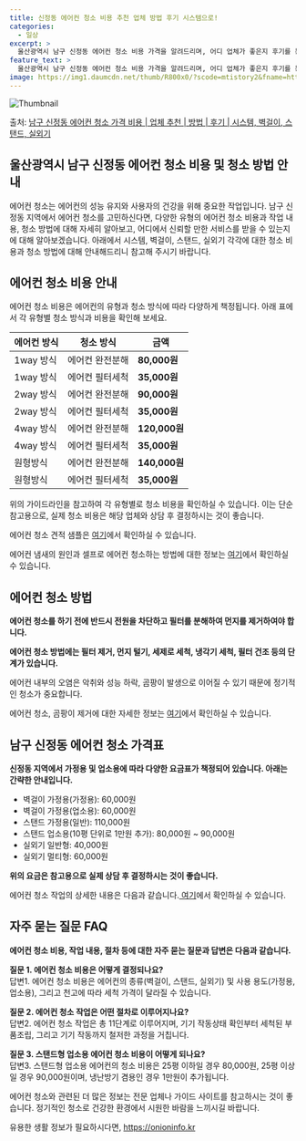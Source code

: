 ```yaml
---
title: 신정동 에어컨 청소 비용 추천 업체 방법 후기 시스템으로!
categories:
  - 일상
excerpt: >
  울산광역시 남구 신정동 에어컨 청소 비용 가격을 알려드리며, 어디 업체가 좋은지 후기를 통해 알아보겠습니다. 현재 글에서는 시스템, 벽걸이, 스탠드, 실외기 각각에 대해 청소 비용이 나와 있으니 참고하시면 되겠습니다. 에어컨 분해 청소 방법 보기 👈 클릭셀프 에어컨 청소 방법 보기👈 클릭남구 신정동 에어컨 청소 비용시스템에어컨 방식클리닝방식금액1way 방식에어컨 완전분해80,000원1way 방식에어컨 필터세척35,000원2way 방식에어컨 완전분해90,000원2way 방식에어컨 필터세척35,000원4way 방식에어컨 완전분해120,000원4way 방식에어컨 필터세척35,000원원형방식에어컨 완전분해140,000원원형방식에어컨 필터세척35,000원에어컨 청소 견적 샘플 보기 👈 클릭에어컨 냄새의 원인에어컨..
feature_text: >
  울산광역시 남구 신정동 에어컨 청소 비용 가격을 알려드리며, 어디 업체가 좋은지 후기를 통해 알아보겠습니다. 현재 글에서는 시스템, 벽걸이, 스탠드, 실외기 각각에 대해 청소 비용이 나와 있으니 참고하시면 되겠습니다. 에어컨 분해 청소 방법 보기 👈 클릭셀프 에어컨 청소 방법 보기👈 클릭남구 신정동 에어컨 청소 비용시스템에어컨 방식클리닝방식금액1way 방식에어컨 완전분해80,000원1way 방식에어컨 필터세척35,000원2way 방식에어컨 완전분해90,000원2way 방식에어컨 필터세척35,000원4way 방식에어컨 완전분해120,000원4way 방식에어컨 필터세척35,000원원형방식에어컨 완전분해140,000원원형방식에어컨 필터세척35,000원에어컨 청소 견적 샘플 보기 👈 클릭에어컨 냄새의 원인에어컨..
image: https://img1.daumcdn.net/thumb/R800x0/?scode=mtistory2&fname=https%3A%2F%2Fblog.kakaocdn.net%2Fdn%2FICEF5%2FbtsHxBjbkSx%2Fy0ThDi3xrh363nMlALae30%2Fimg.webp
---
```


![Thumbnail](https://img1.daumcdn.net/thumb/R800x0/?scode=mtistory2&fname=https%3A%2F%2Fblog.kakaocdn.net%2Fdn%2FICEF5%2FbtsHxBjbkSx%2Fy0ThDi3xrh363nMlALae30%2Fimg.webp)

<p>출처: <a href="https://onioninfo.kr/entry/%EB%82%A8%EA%B5%AC-%EC%8B%A0%EC%A0%95%EB%8F%99-%EC%97%90%EC%96%B4%EC%BB%A8-%EC%B2%AD%EC%86%8C-%EA%B0%80%EA%B2%A9-%EB%B9%84%EC%9A%A9-%EC%97%85%EC%B2%B4-%EC%B6%94%EC%B2%9C-%EB%B0%A9%EB%B2%95-%ED%9B%84%EA%B8%B0-%EC%8B%9C%EC%8A%A4%ED%85%9C-%EB%B2%BD%EA%B1%B8%EC%9D%B4-%EC%8A%A4%ED%83%A0%EB%93%9C-%EC%8B%A4%EC%99%B8%EA%B8%B0" rel="dofollow">남구 신정동 에어컨 청소 가격 비용 | 업체 추천 | 방법 | 후기 | 시스템, 벽걸이, 스탠드, 실외기</a> </p>

## 울산광역시 남구 신정동 에어컨 청소 비용 및 청소 방법 안내



에어컨 청소는 에어컨의 성능 유지와 사용자의 건강을 위해 중요한 작업입니다. 남구 신정동 지역에서 에어컨 청소를 고민하신다면, 다양한 유형의
에어컨 청소 비용과 작업 내용, 청소 방법에 대해 자세히 알아보고, 어디에서 신뢰할 만한 서비스를 받을 수 있는지에 대해 알아보겠습니다.
아래에서 시스템, 벽걸이, 스탠드, 실외기 각각에 대한 청소 비용과 청소 방법에 대해 안내해드리니 참고해 주시기 바랍니다.



## 에어컨 청소 비용 안내

에어컨 청소 비용은 에어컨의 유형과 청소 방식에 따라 다양하게 책정됩니다. 아래 표에서 각 유형별 청소 방식과 비용을 확인해 보세요.

에어컨 방식 | 청소 방식 | 금액  
---|---|---  
1way 방식 | 에어컨 완전분해 | **80,000원**  
1way 방식 | 에어컨 필터세척 | **35,000원**  
2way 방식 | 에어컨 완전분해 | **90,000원**  
2way 방식 | 에어컨 필터세척 | **35,000원**  
4way 방식 | 에어컨 완전분해 | **120,000원**  
4way 방식 | 에어컨 필터세척 | **35,000원**  
원형방식 | 에어컨 완전분해 | **140,000원**  
원형방식 | 에어컨 필터세척 | **35,000원**  
  
위의 가이드라인을 참고하여 각 유형별로 청소 비용을 확인하실 수 있습니다. 이는 단순 참고용으로, 실제 청소 비용은 해당 업체와 상담 후
결정하시는 것이 좋습니다.

에어컨 청소 견적 샘플은 [여기](http://www.samplelink.com)에서 확인하실 수 있습니다.

에어컨 냄새의 원인과 셀프로 에어컨 청소하는 방법에 대한 정보는 [여기](http://www.cleaningtips.com)에서 확인하실 수
있습니다.



## 에어컨 청소 방법

**에어컨 청소를 하기 전에 반드시 전원을 차단하고 필터를 분해하여 먼지를 제거하여야 합니다.**

**에어컨 청소 방법에는 필터 제거, 먼지 털기, 세제로 세척, 냉각기 세척, 필터 건조 등의 단계가 있습니다.**

에어컨 내부의 오염은 악취와 성능 하락, 곰팡이 발생으로 이어질 수 있기 때문에 정기적인 청소가 중요합니다.

에어컨 청소, 곰팡이 제거에 대한 자세한 정보는 [여기](http://www.moldremoval.com)에서 확인하실 수 있습니다.



## 남구 신정동 에어컨 청소 가격표

**신정동 지역에서 가정용 및 업소용에 따라 다양한 요금표가 책정되어 있습니다. 아래는 간략한 안내입니다.**

  * 벽걸이 가정용(가정용): 60,000원
  * 벽걸이 가정용(업소용): 60,000원
  * 스탠드 가정용(일반): 110,000원
  * 스탠드 업소용(10평 단위로 1만원 추가): 80,000원 ~ 90,000원
  * 실외기 일반형: 40,000원
  * 실외기 멀티형: 60,000원

**위의 요금은 참고용으로 실제 상담 후 결정하시는 것이 좋습니다.**

에어컨 청소 작업의 상세한 내용은 다음과 같습니다.[ 여기](http://www.workdetails.com)에서 확인하실 수 있습니다.



## 자주 묻는 질문 FAQ

**에어컨 청소 비용, 작업 내용, 절차 등에 대한 자주 묻는 질문과 답변은 다음과 같습니다.**

**질문 1. 에어컨 청소 비용은 어떻게 결정되나요?**  
답변1. 에어컨 청소 비용은 에어컨의 종류(벽걸이, 스탠드, 실외기) 및 사용 용도(가정용, 업소용), 그리고 천고에 따라 세척 가격이
달라질 수 있습니다.

**질문 2. 에어컨 청소 작업은 어떤 절차로 이루어지나요?**  
답변2. 에어컨 청소 작업은 총 11단계로 이루어지며, 기기 작동상태 확인부터 세척된 부품조립, 그리고 기기 작동까지 철저한 과정을
거칩니다.

**질문 3. 스탠드형 업소용 에어컨 청소 비용이 어떻게 되나요?**  
답변3. 스탠드형 업소용 에어컨의 청소 비용은 25평 이하일 경우 80,000원, 25평 이상일 경우 90,000원이며, 냉난방기 겸용인
경우 1만원이 추가됩니다.

에어컨 청소와 관련된 더 많은 정보는 전문 업체나 가이드 사이트를 참고하시는 것이 좋습니다. 정기적인 청소로 건강한 환경에서 시원한 바람을
느끼시길 바랍니다.



 

유용한 생활 정보가 필요하시다면, <a href="https://onioninfo.kr" rel="dofollow">https://onioninfo.kr</a>


